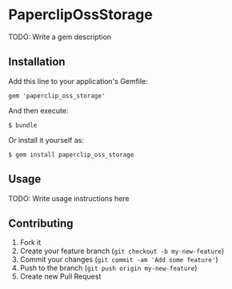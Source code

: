 # PaperclipOssStorage

TODO: Write a gem description

## Installation

Add this line to your application's Gemfile:

    gem 'paperclip_oss_storage'

And then execute:

    $ bundle

Or install it yourself as:

    $ gem install paperclip_oss_storage

## Usage

TODO: Write usage instructions here

## Contributing

1. Fork it
2. Create your feature branch (`git checkout -b my-new-feature`)
3. Commit your changes (`git commit -am 'Add some feature'`)
4. Push to the branch (`git push origin my-new-feature`)
5. Create new Pull Request
